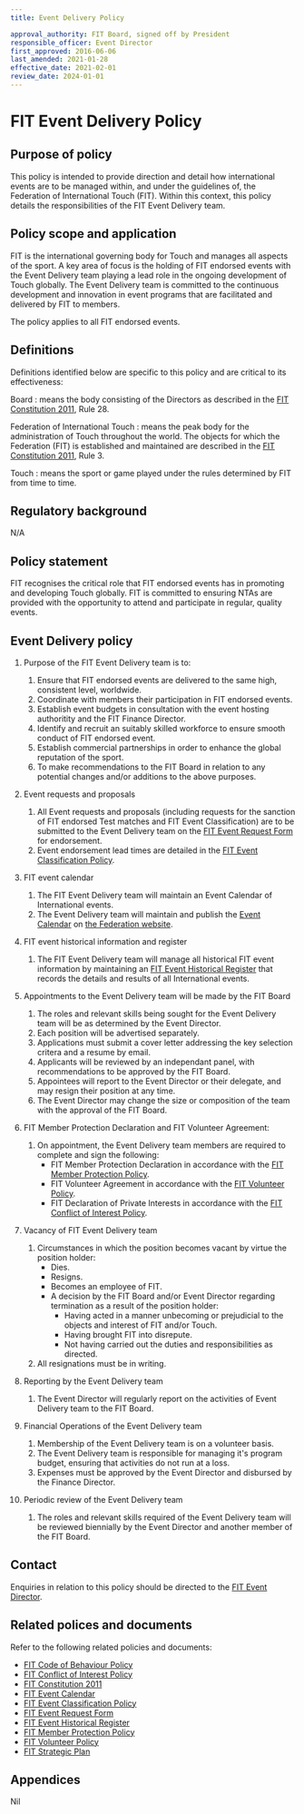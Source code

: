 ```yaml
---
title: Event Delivery Policy

approval_authority: FIT Board, signed off by President
responsible_officer: Event Director
first_approved: 2016-06-06
last_amended: 2021-01-28
effective_date: 2021-02-01
review_date: 2024-01-01
---
```


# FIT Event Delivery Policy

## Purpose of policy

This policy is intended to provide direction and detail how international events are to be managed
within, and under the guidelines of, the Federation of International Touch (FIT). Within this
context, this policy details the responsibilities of the FIT Event Delivery team.

## Policy scope and application

FIT is the international governing body for Touch and manages all aspects of the sport. A key area
of focus is the holding of FIT endorsed events with the Event Delivery team playing a lead role in
the ongoing development of Touch globally. The Event Delivery team is committed to the continuous
development and innovation in event programs that are facilitated and delivered by FIT to members.

The policy applies to all FIT endorsed events.

## Definitions

Definitions identified below are specific to this policy and are critical to its effectiveness:

Board
:   means the body consisting of the Directors as described in the [FIT Constitution 2011], Rule 28.

Federation of International Touch
:   means the peak body for the administration of Touch throughout the world. The objects for which
    the Federation (FIT) is established and maintained are described in the [FIT Constitution
    2011], Rule 3.

Touch
:   means the sport or game played under the rules determined by FIT from time to time.

## Regulatory background

N/A

## Policy statement

FIT recognises the critical role that FIT endorsed events has in promoting and developing Touch globally. FIT is committed to ensuring NTAs are provided with the opportunity to attend and participate in regular, quality events.

## Event Delivery policy

1.  Purpose of the FIT Event Delivery team is to:
    1.  Ensure that FIT endorsed events are delivered to the same high, consistent level, worldwide.
    2.  Coordinate with members their participation in FIT endorsed events.
    3.  Establish event budgets in consultation with the event hosting authoritity and the FIT Finance Director.
    4.  Identify and recruit an suitably skilled workforce to ensure smooth conduct of FIT endorsed event.
    5.  Establish commercial partnerships in order to enhance the global reputation of the sport.
    6.  To make recommendations to the FIT Board in relation to any potential changes and/or additions to the above purposes.

2.  Event requests and proposals
    1.  All Event requests and proposals (including requests for the sanction of FIT endorsed Test matches and FIT Event Classification) are to be submitted to the Event Delivery team on the [FIT Event Request Form] for endorsement.
    2.  Event endorsement lead times are detailed in the [FIT Event Classification Policy].

3.  FIT event calendar
    1.  The FIT Event Delivery team will maintain an Event Calendar of International events.
    2.  The Event Delivery team will maintain and publish the [Event Calendar] on [the Federation website].

4.  FIT event historical information and register
    1.  The FIT Event Delivery team will manage all historical FIT event information by maintaining an [FIT Event Historical Register] that records the details and results of all International events.

5.  Appointments to the Event Delivery team will be made by the FIT Board
    1.  The roles and relevant skills being sought for the Event Delivery team will be as determined by the Event Director.
    2.  Each position will be advertised separately.
    3.  Applications must submit a cover letter addressing the key selection critera and a resume by email.
    4.  Applicants will be reviewed by an independant panel, with recommendations to be approved by the FIT Board.
    5.  Appointees will report to the Event Director or their delegate, and may resign their position at any time.
    6.  The Event Director may change the size or composition of the team with the approval of the FIT Board.

6.  FIT Member Protection Declaration and FIT Volunteer Agreement:
    1.  On appointment, the Event Delivery team members are required to complete and sign the following:
        -   FIT Member Protection Declaration in accordance with the [FIT Member Protection Policy].
        -   FIT Volunteer Agreement in accordance with the [FIT Volunteer Policy].
        -   FIT Declaration of Private Interests in accordance with the [FIT Conflict of Interest Policy].

7.  Vacancy of FIT Event Delivery team
    1.  Circumstances in which the position becomes vacant by virtue the position holder:
        -   Dies.
        -   Resigns.
        -   Becomes an employee of FIT.
        -   A decision by the FIT Board and/or Event Director regarding termination as a result of the position holder:
            -   Having acted in a manner unbecoming or prejudicial to the objects and interest of
                FIT and/or Touch.
            -   Having brought FIT into disrepute.
            -   Not having carried out the duties and responsibilities as directed.
    2.  All resignations must be in writing.

8. Reporting by the Event Delivery team
    1.  The Event Director will regularly report on the activities of Event Delivery team to the FIT Board.

9. Financial Operations of the Event Delivery team
    1.  Membership of the Event Delivery team is on a volunteer basis.
    2.  The Event Delivery team is responsible for managing it's program budget, ensuring that activities do not run at a loss.
    3.  Expenses must be approved by the Event Director and disbursed by the Finance Director.

10. Periodic review of the Event Delivery team
    1.  The roles and relevant skills required of the Event Delivery team will be reviewed biennially by the Event Director and another member of the FIT Board.

## Contact

Enquiries in relation to this policy should be directed to the [FIT Event Director].

## Related polices and documents

Refer to the following related policies and documents:

-   [FIT Code of Behaviour Policy]
-   [FIT Conflict of Interest Policy]
-   [FIT Constitution 2011]
-   [FIT Event Calendar][Event Calendar]
-   [FIT Event Classification Policy]
-   [FIT Event Request Form]
-   [FIT Event Historical Register]
-   [FIT Member Protection Policy]
-   [FIT Volunteer Policy]
-   [FIT Strategic Plan]

## Appendices

Nil


[Event Calendar]: https://www.internationaltouch.org/events/upcoming/

[FIT Event Director]: mailto:events@internationaltouch.org
[FIT Event Request Form]: http://www.internationaltouch.org/events/request-form/
[FIT Event Historical Register]: https://www.internationaltouch.org/events/

[FIT Code of Behaviour Policy]: /policy/code-of-behaviour/
[FIT Conflict of Interest Policy]: /policy/conflict-of-interest/
[FIT Constitution 2011]: https://www.internationaltouch.org/constitution/
[FIT Event Classification Policy]: /policy/event-classification/
[FIT Member Protection Policy]: /policy/member-protection/
[FIT Sport Development Director]: mailto:sportdevelopment@internationaltouch.org
[FIT Strategic Plan]: https://www.internationaltouch.org/strategic-plan/
[FIT Volunteer Policy]: /policy/volunteer/
[the Federation website]: https://www.internationaltouch.org/
